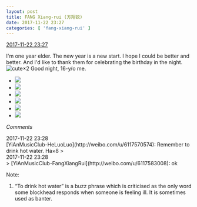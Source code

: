 ```yaml
---
layout: post
title: FANG Xiang-rui (方翔锐)
date: 2017-11-22 23:27
categories: [ 'fang-xiang-rui' ]
---
```


<div class="weibo-info">
  <a href="https://weibo.com/6117583008/FwjQ8aKXy">2017-11-22 23:27</a>
</div>

I'm one year elder. The new year is a new start. I hope I could be better and better. And I'd like to thank them for celebrating the birthday in the night. ![cute](https://img.t.sinajs.cn/t4/appstyle/expression/ext/normal/14/tza_org.gif)×2 Good night, 16-y/o me.

<!-- more -->

<ul class="weibo-pic-list-2">
  <li class="weibo-pic">
    <a href="https://wx1.sinaimg.cn/mw690/006G0KNGgy1flra2gmwc2j31491zku0y.jpg"><img src="//wx1.sinaimg.cn/thumb150/006G0KNGgy1flra2gmwc2j31491zku0y.jpg" /></a>
  </li>
  <li class="weibo-pic">
    <a href="https://wx1.sinaimg.cn/mw690/006G0KNGgy1flra2kyrzaj31491zkx6q.jpg"><img src="//wx1.sinaimg.cn/thumb150/006G0KNGgy1flra2kyrzaj31491zkx6q.jpg" /></a>
  </li>
  <li class="weibo-pic">
    <a href="https://wx1.sinaimg.cn/mw690/006G0KNGgy1flra2q4tiqj31491zkqv6.jpg"><img src="//wx1.sinaimg.cn/thumb150/006G0KNGgy1flra2q4tiqj31491zkqv6.jpg" /></a>
  </li>
  <li class="weibo-pic">
    <a href="https://wx2.sinaimg.cn/mw690/006G0KNGgy1flra2uu6o9j31zk149qv6.jpg"><img src="//wx2.sinaimg.cn/thumb150/006G0KNGgy1flra2uu6o9j31zk149qv6.jpg" /></a>
  </li>
  <li class="weibo-pic">
    <a href="https://wx3.sinaimg.cn/mw690/006G0KNGgy1flra2b4cuqj31zk149kjm.jpg"><img src="//wx3.sinaimg.cn/thumb150/006G0KNGgy1flra2b4cuqj31zk149kjm.jpg" /></a>
  </li>
  <li class="weibo-pic">
    <a href="https://wx1.sinaimg.cn/mw690/006G0KNGgy1flra2yz3kej31zk149hdu.jpg"><img src="//wx1.sinaimg.cn/thumb150/006G0KNGgy1flra2yz3kej31zk149hdu.jpg" /></a>
  </li>
</ul>

*Comments*

<div class="weibo-info">2017-11-22 23:28</div>
[YiAnMusicClub-HeLuoLuo](http://weibo.com/u/6117570574): Remember to drink hot water. Ha×8
> <div class="weibo-info">2017-11-22 23:28</div>
> [YiAnMusicClub-FangXiangRui](http://weibo.com/u/6117583008): ok

Note:
1. “To drink hot water” is a buzz phrase which is criticised as the only word some blockhead responds when someone is feeling ill. It is sometimes used as banter.

